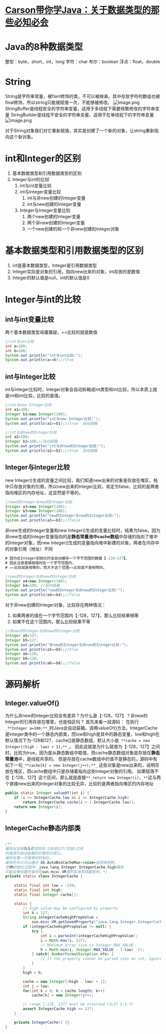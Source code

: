 # [Carson带你学Java：关于数据类型的那些必知必会](https://www.jianshu.com/p/9e31d5214666)
# Java的8种数据类型
整型：byte，short，int，long
字符：char
布尔：boolean
浮点：float，double
# String
String是字符串常量，被fianl修饰的类，不可以被继承。其中存放字符的数组也被final修饰，所以string只能被赋值一次，不能够被修改。
![image.png](https://cdn.nlark.com/yuque/0/2023/png/32682386/1681265924329-b64fd020-4acc-46be-9f70-873ca7de8a5b.png#averageHue=%232d2c2b&clientId=u3798d95f-abb5-4&from=paste&height=123&id=u87680076&originHeight=184&originWidth=918&originalType=binary&ratio=1.5&rotation=0&showTitle=false&size=19820&status=done&style=none&taskId=u6c368f41-10b8-4b79-97b9-5393634300d&title=&width=612)
StringBuffer是线程安全的字符串变量，适用于多线程下需要频繁修改的字符串变量
StringBuilder是线程不安全的字符串变量，适用于在单线程下的字符串变量
![image.png](https://cdn.nlark.com/yuque/0/2023/png/32682386/1681266087372-03e2566e-7269-4f2d-bd7d-ceb797de9280.png#averageHue=%23f4f4f3&clientId=u3798d95f-abb5-4&from=paste&id=ua04a05a4&originHeight=1944&originWidth=2423&originalType=url&ratio=1.5&rotation=0&showTitle=false&size=2335125&status=done&style=none&taskId=ud9c44866-9fcd-4000-9288-c4b24a9aca7&title=)

对于String对象我们对它重新赋值，其实是创建了一个新的对象，让string重新指向这个新对象。
# int和Integer的区别

1. 基本数据类型和引用数据类型的区别
2. Integer与int的比较
   1. int与int变量比较
   2. int与Integer变量比较
      1. int与非new创建的Integer变量
      2. int与new创建的Integer变量
   3. Integer与Integer变量比较
      1. 两个new创建的Integer变量
      2. 两个非new创建的Integer变量
      3. 一个new创建的和一个非new创建的Integer对象
# 基本数据类型和引用数据类型的区别

1. int是基本数据类型，Integer是引用数据类型
2. Integer实际是对象的引用，指向new出来的对象，int存放的是数值
3. Integer的默认值是null，int的默认值是0
# Integer与int的比较
## int与int变量比较
两个基本数据类型毋庸置疑，==比较的就是数值
```java
//int与int比较 
int a=100;
int b=100;
System.out.println("int与int比较:");
System.out.println(a==b);//true

```
## int与Integer比较
int与Integer比较时，Integer对象会自动拆箱成int类型和int比较，所以本质上就是int和int比较，比较的是值。
```java
//int与new Integer比较
int a1=100;
Integer b1=new Integer(100);
System.out.println("int与new Integer比较:");
System.out.println(a1==b1);//true  自动插箱

//int与非new的Integer比较
int a2=100;
Integer b2=100;//自动装箱
System.out.println("int与非new的Integer比较:");
System.out.println(a2==b2);//true  自动插箱
```
## Integer与Integer比较
new Integer()生成的变量之间比较，我们知道new出来的对象是存放在堆区，栈中只存放对象的引用，所以new出来的Integer比较，肯定为false，比较的是两者指向堆区的内存地址，这显然是不等的。
```java
//new的Integer与new的Integer比较
Integer a3=new Integer(100);
Integer b3=new Integer(100);
System.out.println("new的Integer与new的Integer比较:");
System.out.println(a3==b3);//false
```
非new生成的Integer变量和new Integer()生成的变量比较时，结果为false。因为非new生成的Integer变量指向的是**静态常量池中cache数组**中存储的指向了堆中的Integer对象，而new Integer()生成的变量指向堆中新建的对象，两者在内存中的对象引用（地址）不同
```java
# 因为在Integer初始化时会自动缓存一个字节范围的数据【-128~127】，
# 因此当是直接赋值时在一个字节范围内，
# ==比较就是相等的，而大于这个范围==比较就不是相等的。

//new的Integer与非new的Integer比较
Integer a4=new Integer(100);
Integer b4=100; //自动装箱
System.out.println("new的Integer与非new的Integer比较:");
System.out.println(a4==b4);//false

```

对于非new创建的Integer对象，比较存在两种情况：

1. 如果两者的值在一个字节范围内【-128，127】，那么比较结果相等
2. 如果不在这个范围内，那么比较结果不等
```java
//非new的Integer与非new的Integer比较
Integer a5=127;
Integer b5=127;
System.out.println("非new的Integer与非new的Integer比较:");
System.out.println(a5==b5);//true
Integer a6=128;
Integer b6=128;
System.out.println(a6==b6);//false
```
# 源码解析
## Integer.valueOf()
为什么非new的Integer比较会有差异？为什么是【-128，127】？非new的Integer的引用存放在哪里，也是栈区吗？
首先来看一段源码：
在执行`_**Integer a=100;**_`时Java会自动装箱，调用valueOf()方法，IntegerCache是Integer类中的一个静态内部类，而low和high是其中的静态变量，low和high在默认情况下为-128和127，cache[]是静态数组，默认大小是`_**cache = new Integer[(high - low) + 1];**_`。
因此这就是为什么赋值为【-128，127】之间时，比较为true，因为是从静态数组中取值，而cache静态数组对象是存放在**静态常量池**中，是线程共享的。
但是存放在cache数组中的值不是静态的，源码中有如下一句`_**cache[k] = new Integer(j++);**_` 这些对象是new出来的，说明存放在堆区，而cache数组中只是存储着指向这些Integer对象的引用。
如果赋值不在【-128，127】这个区间，那么就是直接`**_return new Integer(i);_**`这与两个直接new出来的Integer对象的比较无异，比较的是两者指向堆区的内存地址
```java
public static Integer valueOf(int i) {
    if (i >= IntegerCache.low && i <= IntegerCache.high)
        return IntegerCache.cache[i + (-IntegerCache.low)];
    return new Integer(i);
}
```
## IntegerCache静态内部类
```java

/**
缓存以支持JLS要求的对-128到127(包括)之间
的值进行自动装箱的对象标识语义。
缓存在第一次使用时初始化。
缓存的大小可以通过-XX:AutoBoxCacheMax=<size>选项来控制。
在VM初始化过程中，java.lang.Integer.IntegerCache.high属性
可能会被设置并保存在sun.misc.VM类的私有系统属性中。*/
private static class IntegerCache {
    
    static final int low = -128;
    static final int high;
    static final Integer cache[];

    static {
        // high value may be configured by property
        int h = 127;
        String integerCacheHighPropValue =
            sun.misc.VM.getSavedProperty("java.lang.Integer.IntegerCache.high");
        if (integerCacheHighPropValue != null) {
            try {
                int i = parseInt(integerCacheHighPropValue);
                i = Math.max(i, 127);
                // Maximum array size is Integer.MAX_VALUE
                h = Math.min(i, Integer.MAX_VALUE - (-low) -1);
            } catch( NumberFormatException nfe) {
                // If the property cannot be parsed into an int, ignore it.
            }
        }
        high = h;

        cache = new Integer[(high - low) + 1];
        int j = low;
        for(int k = 0; k < cache.length; k++)
            cache[k] = new Integer(j++);

        // range [-128, 127] must be interned (JLS7 5.1.7)
        assert IntegerCache.high >= 127;
    }

    private IntegerCache() {}
}
```
